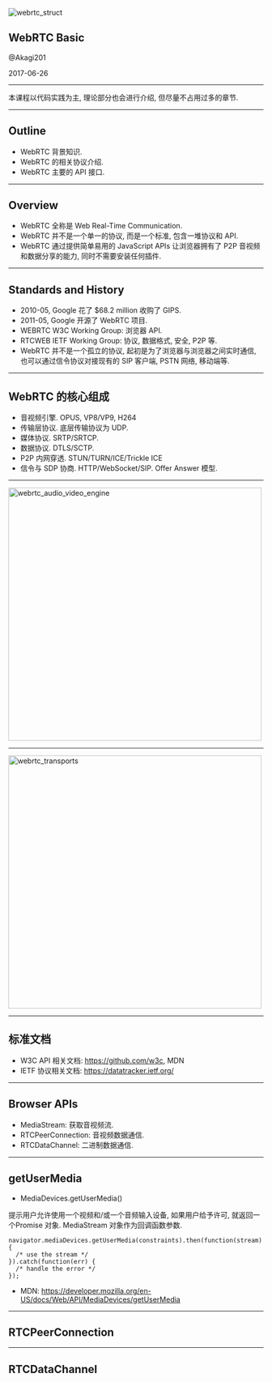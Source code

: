
![webrtc_struct](http://akagi201.qiniudn.com/webrtc_struct.png)

## WebRTC Basic

@Akagi201

2017-06-26

---

本课程以代码实践为主, 理论部分也会进行介绍, 但尽量不占用过多的章节.

---

## Outline
* WebRTC 背景知识.
* WebRTC 的相关协议介绍.
* WebRTC 主要的 API 接口.

---

## Overview
* WebRTC 全称是 Web Real-Time Communication.
* WebRTC 并不是一个单一的协议, 而是一个标准, 包含一堆协议和 API.
* WebRTC 通过提供简单易用的 JavaScript APIs 让浏览器拥有了 P2P 音视频和数据分享的能力, 同时不需要安装任何插件.

---

## Standards and History
* 2010-05, Google 花了 $68.2 million 收购了 GIPS.
* 2011-05, Google 开源了 WebRTC 项目.
* WEBRTC W3C Working Group: 浏览器 API.
* RTCWEB IETF Working Group: 协议, 数据格式, 安全, P2P 等.
* WebRTC 并不是一个孤立的协议, 起初是为了浏览器与浏览器之间实时通信, 也可以通过信令协议对接现有的 SIP 客户端, PSTN 网络, 移动端等.

---

## WebRTC 的核心组成
* 音视频引擎. OPUS, VP8/VP9, H264
* 传输层协议. 底层传输协议为 UDP.
* 媒体协议. SRTP/SRTCP.
* 数据协议. DTLS/SCTP.
* P2P 内网穿透. STUN/TURN/ICE/Trickle ICE
* 信令与 SDP 协商. HTTP/WebSocket/SIP. Offer Answer 模型.

----

<img src="http://akagi201.qiniudn.com/akslides/webrtc_audio_video_engine.png" height="500" alt="webrtc_audio_video_engine" align=center />

----

<img src="http://akagi201.qiniudn.com/akslides/webrtc_transports.png" height="500" alt="webrtc_transports" align=center />

---

## 标准文档
* W3C API 相关文档: <https://github.com/w3c>, MDN
* IETF 协议相关文档: <https://datatracker.ietf.org/>

---

## Browser APIs
* MediaStream: 获取音视频流.
* RTCPeerConnection: 音视频数据通信.
* RTCDataChannel: 二进制数据通信.

---

## getUserMedia

* MediaDevices.getUserMedia()

提示用户允许使用一个视频和/或一个音频输入设备, 如果用户给予许可, 就返回一个Promise 对象. MediaStream 对象作为回调函数参数.

```
navigator.mediaDevices.getUserMedia(constraints).then(function(stream) {
  /* use the stream */
}).catch(function(err) {
  /* handle the error */
});
```

* MDN: <https://developer.mozilla.org/en-US/docs/Web/API/MediaDevices/getUserMedia>

---

## RTCPeerConnection

---

## RTCDataChannel
